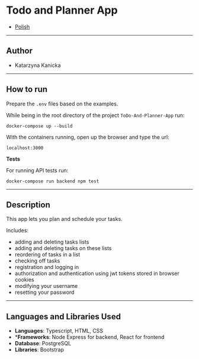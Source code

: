 # Todo and Planner App

- [Polish](README-PL.md)

---

## Author
- Katarzyna Kanicka

---

## How to run

Prepare the `.env` files based on the examples.

While being in the root directory of the project `ToDo-And-Planner-App` run:

  ```docker-compose up --build```

With the containers running, open up the browser and type the url:

  ```localhost:3000```

**Tests**

For running API tests run:

  ```docker-compose run backend npm test```

---

## Description

This app lets you plan and schedule your tasks.

Includes:

- adding and deleting tasks lists
- adding and deleting tasks on these lists
- reordering of tasks in a list
- checking off tasks
- registration and logging in
- authorization and authentication using jwt tokens stored in browser cookies
- modifying your username
- resetting your password

---

## Languages and Libraries Used
- **Languages**: Typescript, HTML, CSS
- ***Frameworks**: Node Express for backend, React for frontend
- **Database**: PostgreSQL
- **Libraries**: Bootstrap
